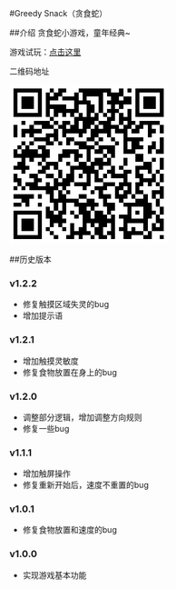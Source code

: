 #Greedy Snack（贪食蛇）

##介绍
贪食蛇小游戏，童年经典~

游戏试玩：[点击这里](http://xiaojimao18.github.io/greedy-snack)

二维码地址

![二维码](img/2.png)

##历史版本

### v1.2.2
* 修复触摸区域失灵的bug
* 增加提示语

### v1.2.1
* 增加触摸灵敏度
* 修复食物放置在身上的bug

### v1.2.0
* 调整部分逻辑，增加调整方向规则
* 修复一些bug

### v1.1.1
* 增加触屏操作
* 修复重新开始后，速度不重置的bug

### v1.0.1
* 修复食物放置和速度的bug

### v1.0.0
* 实现游戏基本功能